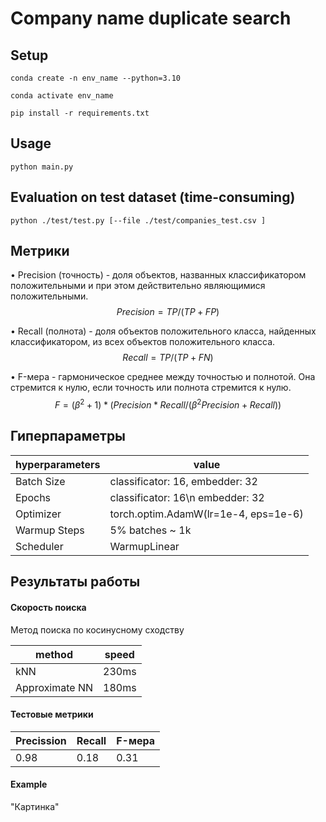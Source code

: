 # Company name duplicate search

## Setup
```Linux Kernel Module
conda create -n env_name --python=3.10

conda activate env_name

pip install -r requirements.txt
```
## Usage
```
python main.py
```
## Evaluation on test dataset (time-consuming)
```
python ./test/test.py [--file ./test/companies_test.csv ]
```
## Метрики

•	Precision (точность) - доля объектов, названных классификатором положительными и при этом действительно являющимися положительными. 
$$ Precision = TP / (TP + FP) $$

•	Recall (полнота) - доля объектов положительного класса, найденных классификатором, из всех объектов положительного класса.  
$$ Recall = TP / (TP + FN) $$

•	F-мера - гармоническое среднее между точностью и полнотой. Она стремится к нулю, если точность или полнота стремится к нулю.
$$ F = (\beta^{2}+1) * (Precision * Recall / (\beta^{2}Precision + Recall)) $$

## Гиперпараметры

| hyperparameters | value |
| ------------------- | ------------------- |
| Batch Size | classificator: 16, embedder: 32 |
| Epochs | classificator: 16\n embedder: 32 |
| Optimizer | torch.optim.AdamW(lr=1e-4, eps=1e-6) |
| Warmup Steps | 5% batches ~ 1k |
| Scheduler | WarmupLinear |

## Результаты работы

#### Скорость поиска

Метод поиска по косинусному сходству

| method  | speed |
| ------------- | ------------- |
| kNN | 230ms  |
| Approximate NN | 180ms  |

#### Тестовые метрики

| Precission  | Recall | F-мера |
| ------------- | ------------- | ------------- |
| 0.98 | 0.18 | 0.31 |

#### Example
"Картинка"